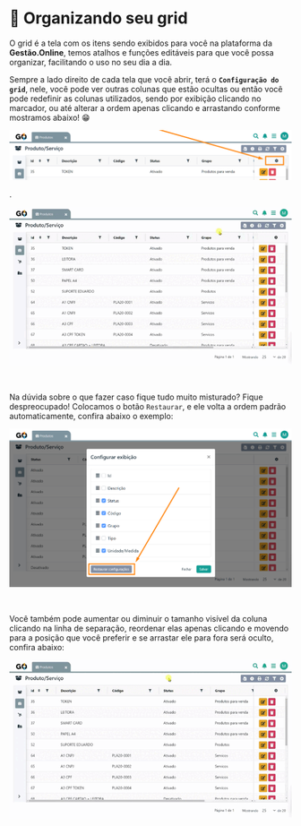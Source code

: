 # 🔩 Organizando seu grid

O grid é a tela com os itens sendo exibidos para você na plataforma da **Gestão.Online**, temos atalhos e funções editáveis para que você possa organizar, facilitando o uso no seu dia a dia.

Sempre a lado direito de cada tela que você abrir, terá o **`Configuração do grid`**, nele, você pode ver outras colunas que estão ocultas ou então você pode redefinir as colunas utilizados, sendo por exibição clicando no marcador, ou até alterar a ordem apenas clicando e arrastando conforme mostramos abaixo! 😁

![](/erp-v2/assets/modulos/produtos/aba_produtos_filtro_grid.png)

.

![](/erp-v2/assets/modulos/produtos/aba_produtos_filtro_grid.gif)

<br>

Na dúvida sobre o que fazer caso fique tudo muito misturado? Fique despreocupado! Colocamos o botão `Restaurar`, e ele volta a ordem padrão automaticamente, confira abaixo o exemplo:

![](/erp-v2/assets/modulos/produtos/aba_produtos_filtro_grid_restaurar.png)

<br>

Você também pode aumentar ou diminuir o tamanho visível da coluna clicando na linha de separação, reordenar elas apenas clicando e movendo para a posição que você preferir e se arrastar ele para fora será oculto, confira abaixo:

![](/erp-v2/assets/modulos/produtos/aba_produtos_filtro_mouse.gif)

<br>